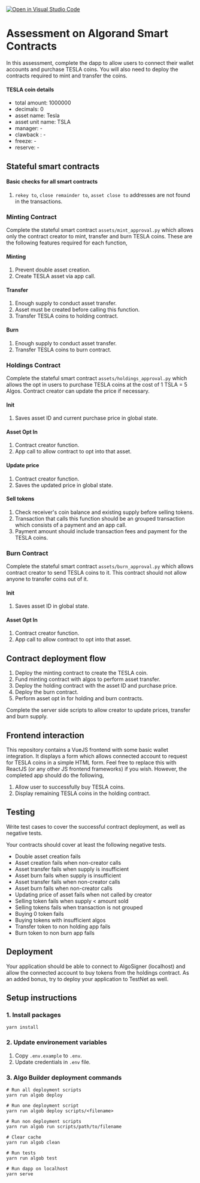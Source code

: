[![Open in Visual Studio Code](https://classroom.github.com/assets/open-in-vscode-c66648af7eb3fe8bc4f294546bfd86ef473780cde1dea487d3c4ff354943c9ae.svg)](https://classroom.github.com/online_ide?assignment_repo_id=9451041&assignment_repo_type=AssignmentRepo)
# Assessment on Algorand Smart Contracts
In this assessment, complete the dapp to allow users to connect their wallet accounts and purchase TESLA coins. You will also need to deploy the contracts required to mint and transfer the coins.

#### TESLA coin details
- total amount: 1000000
- decimals: 0
- asset name: Tesla
- asset unit name: TSLA
- manager: -
- clawback : -
- freeze: -
- reserve: -

## Stateful smart contracts

#### Basic checks for all smart contracts
1. `rekey to`, `close remainder to`, `asset close to` addresses are not found in the transactions.

### Minting Contract
Complete the stateful smart contract `assets/mint_approval.py` which allows only the contract creator to mint, transfer and burn TESLA coins. These are the following features required for each function,

#### Minting
1. Prevent double asset creation.
2. Create TESLA asset via app call.

#### Transfer
1. Enough supply to conduct asset transfer.
2. Asset must be created before calling this function.
3. Transfer TESLA coins to holding contract.

#### Burn
1. Enough supply to conduct asset transfer.
2. Transfer TESLA coins to burn contract.

### Holdings Contract
Complete the stateful smart contract `assets/holdings_approval.py` which allows the opt in users to purchase TESLA coins at the cost of 1 TSLA = 5 Algos. Contract creator can update the price if necessary.

#### Init
1. Saves asset ID and current purchase price in global state.

#### Asset Opt In
1. Contract creator function.
2. App call to allow contract to opt into that asset.

#### Update price
1. Contract creator function.
2. Saves the updated price in global state.

#### Sell tokens
1. Check receiver's coin balance and existing supply before selling tokens.
2. Transaction that calls this function should be an grouped transaction which consists of a payment and an app call.
2. Payment amount should include transaction fees and payment for the TESLA coins.

### Burn Contract
Complete the stateful smart contract `assets/burn_approval.py` which allows contract creator to send TESLA coins to it. This contract should not allow anyone to transfer coins out of it.

#### Init
1. Saves asset ID in global state.
   
#### Asset Opt In
1. Contract creator function.
2. App call to allow contract to opt into that asset.

## Contract deployment flow
1. Deploy the minting contract to create the TESLA coin.
2. Fund minting contract with algos to perform asset transfer.
3. Deploy the holding contract with the asset ID and purchase price.
4. Deploy the burn contract.
5. Perform asset opt in for holding and burn contracts.

Complete the server side scripts to allow creator to update prices, transfer and burn supply.

## Frontend interaction
This repository contains a VueJS frontend with some basic wallet integration. It displays a form which allows connected account to request for TESLA coins in a simple HTML form. Feel free to replace this with ReactJS (or any other JS frontend frameworks) if you wish. However, the completed app should do the following,

1. Allow user to successfully buy TESLA coins.
2. Display remaining TESLA coins in the holding contract.

## Testing
Write test cases to cover the successful contract deployment, as well as negative tests.

Your contracts should cover at least the following negative tests.

- Double asset creation fails
- Asset creation fails when non-creator calls
- Asset transfer fails when supply is insufficient
- Asset burn fails when supply is insufficient
- Asset transfer fails when non-creator calls
- Asset burn fails when non-creator calls
- Updating price of asset fails when not called by creator
- Selling token fails when supply < amount sold
- Selling tokens fails when transaction is not grouped
- Buying 0 token fails
- Buying tokens with insufficient algos
- Transfer token to non holding app fails
- Burn token to non burn app fails

## Deployment
Your application should be able to connect to AlgoSigner (localhost) and allow the connected account to buy tokens from the holdings contract. As an added bonus, try to deploy your application to TestNet as well.

## Setup instructions

### 1. Install packages
```
yarn install
```

### 2. Update environement variables
1. Copy `.env.example` to `.env`.
2. Update credentials in `.env` file.

### 3. Algo Builder deployment commands
```
# Run all deployment scripts
yarn run algob deploy

# Run one deployment script
yarn run algob deploy scripts/<filename>

# Run non deployment scripts
yarn run algob run scripts/path/to/filename

# Clear cache
yarn run algob clean

# Run tests
yarn run algob test

# Run dapp on localhost
yarn serve
```
